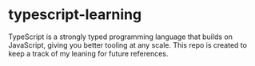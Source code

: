 # typescript-learning
TypeScript is a strongly typed programming language that builds on JavaScript, giving you better tooling at any scale. This repo is created to keep a track of my leaning for future references.
